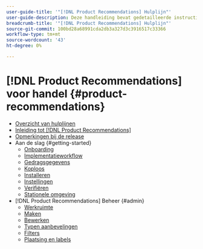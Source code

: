 ```yaml
---
user-guide-title: '"[!DNL Product Recommendations] Hulplijn"'
user-guide-description: Deze handleiding bevat gedetailleerde instructies voor het gebruik van [!DNL Product Recommendations] uit Adobe Commerce.
breadcrumb-title: '"[!DNL Product Recommendations] Hulplijn"'
source-git-commit: 100bd28a68991cda2db3a327d3c3916517c33366
workflow-type: tm+mt
source-wordcount: '43'
ht-degree: 0%

---
```


# [!DNL Product Recommendations] voor handel {#product-recommendations}

- [Overzicht van hulplijnen](guide-overview.md)
- [Inleiding tot [!DNL Product Recommendations]](overview.md)
- [Opmerkingen bij de release](release-notes.md)
- Aan de slag {#getting-started}
   - [Onboarding](onboarding.md)
   - [Implementatieworkflow](implementation-workflow.md)
   - [Gedragsgegevens](behavioral-data.md)
   - [Koploos](headless.md)
   - [Installeren](install-configure.md)
   - [Instellingen](settings.md)
   - [Verifiëren](verify.md)
   - [Stationele omgeving](staging-environment.md)
- [!DNL Product Recommendations] Beheer {#admin}
   - [Werkruimte](workspace.md)
   - [Maken](create.md)
   - [Bewerken](edit.md)
   - [Typen aanbevelingen](type.md)
   - [Filters](filters.md)
   - [Plaatsing en labels](placement.md)
